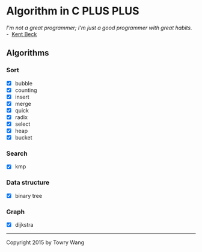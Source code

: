 # Algorithm in C PLUS PLUS

*I'm not a great programmer; I'm just a good programmer with great habits.* -  [Kent Beck](http://www.goodreads.com/author/show/25211.Kent_Beck)

## Algorithms

### Sort

- [x] bubble
- [x] counting
- [x] insert
- [x] merge
- [x] quick
- [x] radix
- [x] select
- [x] heap
- [x] bucket

### Search

- [x] kmp

### Data structure

- [x] binary tree

### Graph

- [x] dijkstra

---

Copyright 2015 by Towry Wang
